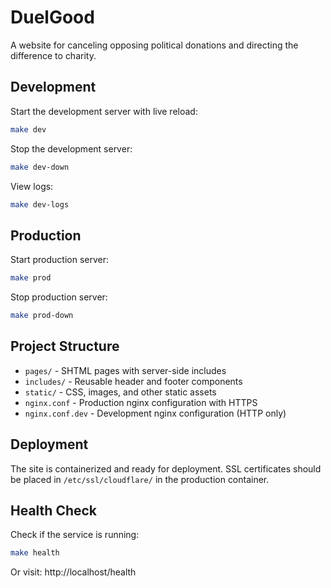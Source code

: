 # DuelGood

A website for canceling opposing political donations and directing the difference to charity.

## Development

Start the development server with live reload:

```bash
make dev
```

Stop the development server:

```bash
make dev-down
```

View logs:

```bash
make dev-logs
```

## Production

Start production server:

```bash
make prod
```

Stop production server:

```bash
make prod-down
```

## Project Structure

- `pages/` - SHTML pages with server-side includes
- `includes/` - Reusable header and footer components
- `static/` - CSS, images, and other static assets
- `nginx.conf` - Production nginx configuration with HTTPS
- `nginx.conf.dev` - Development nginx configuration (HTTP only)

## Deployment

The site is containerized and ready for deployment. SSL certificates should be placed in `/etc/ssl/cloudflare/` in the production container.

## Health Check

Check if the service is running:

```bash
make health
```

Or visit: http://localhost/health
